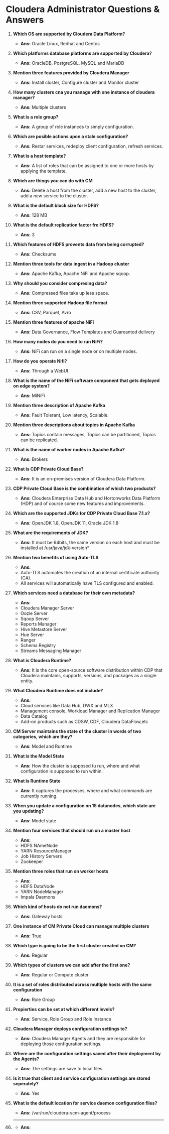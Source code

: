 # **Cloudera Administrator Questions & Answers**

1.	**Which OS are supported by Cloudera Data Platform?**
	-	**Ans:** Oracle Linux, Redhat and Centos
	
2.	**Which platforms database platforms are supported by Cloudera?**
	-	**Ans:**	OracleDB, PostgreSQL, MySQL and MariaDB

3.	**Mention three features provided by  Cloudera Manager**
	-	**Ans:**	Install cluster, Configure cluster and Monitor cluster
	
4.	**How many clusters cna you manage with one instance of cloudera manager?**
	-	**Ans:**	Multiple clusters

5.	**What is a role group?**
	-	**Ans:**	A group of role instances to simply configuration.
	
6.	**Which are posible actions upon a stale configuration?**
	-	**Ans:**	Restar services, redeploy client configuration, refresh services.

7.	**What is a host template?**
	-	**Ans:**	A list of roles that can be assigned to one or more hosts by applying the template.

8.	**Which are things you can do with CM**
	-	**Ans:**	Delete a host from the cluster, add a new host to the cluster, add a new service to the cluster.

9.	**What is the default block size for HDFS?**
	-	**Ans:**	128 MB

10.	**What is the default replication factor fro HDFS?**
	-	**Ans:**	3
	
11.	**Which features of HDFS provents data from being corrupted?**
	-	**Ans:**	Checksums

12.	**Mention three tools for data ingest in a Hadoop cluster**
	-	**Ans:**	Apache Kafka, Apache NiFi and Apache sqoop.

13.	**Why should you consider compresing data?**
	-	**Ans:**	Compressed files take up less space.

14.	**Mention three supported Hadoop file format**
	-	**Ans:**	CSV, Parquet, Avro

15.	**Mention three features of apache NiFi**
	-	**Ans:**	Data Governance, Flow Templates and Guareanted delivery

16.	**How many nodes do you need to run NiFi?**
	-	**Ans:**	NiFi can run on a single node or on multiple nodes.

17.	**How do you operate Nifi?**
	-	**Ans:**	Through a WebUI

18.	**What is the name of the NiFi software component that gets deployed on edge system?**
	-	**Ans:**	MiNiFi

19.	**Mention three description of Apache Kafka**
	-	**Ans:**	Fault Tolerant, Low latency, Scalable.

20.	**Mention three descriptions about topics in Apache Kafka**
	-	**Ans:**	Topics contain messages, Topics can be partitioned, Topics can be replicated.

21.	**What is the name of worker nodes in Apache Kafka?**
	-	**Ans:**	Brokers

22.	**What is CDP Private Cloud Base?**
	-	**Ans:** It is an on-premises version of Cloudera Data Platform.

23.	**CDP Private Cloud Base is the combination of which two products?**
	-	**Ans:**	Cloudera Enterprise Data Hub and Hortonworks Data Platform (HDP) and of course some new features and improvements.
	
24.	**Which are the supported JDKs for CDP Private Cloud Base 7.1.x?**
	-	**Ans:**	OpenJDK 1.8, OpenJDK 11, Oracle JDK 1.8

25.	**What are the requirements of JDK?**
	-	**Ans:**	It must be 64bits, the same version on each host and must be installed at /usr/java/jdk-version*
	
26.	**Mention two benefits of using Auto-TLS**
	-	**Ans:**	
	-	Auto-TLS automates the creation of an internal certificate authority (CA).
	-	All services will automatically have TLS configured and enabled.

27.	**Which services need a database for their own metadata?**
	-	**Ans:**	
	-	Cloudera Manager Server
	-	Oozie Server
	-	Sqoop Server
	-	Reports Manager
	-	Hive Metastore Server
	-	Hue Server
	-	Ranger
	-	Schema Registry
	-	Streams Messaging Manager

28.	**What is Cloudera Runtime?**
	-	**Ans:**	It is the core open-source software distribution within CDP that Cloudera maintains, supports, versions, and packages as a single entity.
	
29.	**What Cloudera Runtime does not include?**
	-	**Ans:**	
	-	Cloud services like Data Hub, DWX and MLX
	-	Management console, Workload Manager and Replication Manager
	-	Data Catalog
	-	Add-on products such as CDSW, CDF, Cloudera DataFlow,etc

30.	**CM Server maintains the state of the cluster in words of two categories, which are they?**
	-	**Ans:**	Model and Runtime

31.	**What is the Model State**
	-	**Ans:**	How the cluster is supposed tu run, where and what configuration is supposed to run within.
	
32.	**What is Runtime State**
	-	**Ans:**	It captures the processes, where and what commands are currently running.

33.	**When you update a configuration on 15 datanodes, which state are you updating?**
	-	**Ans:**	Model state

34.	**Mention four services that should run on a master host**
	-	**Ans:**
	-	HDFS NAmeNode
	-	YARN ResourceManager
	-	Job History Servers
	-	Zookeeper

35.	**Mention three roles that run on worker hosts**
	-	**Ans:**	
	-	HDFS DataNode
	-	YARN NodeManager
	-	Impala Daemons

36.	**Which kind of hosts do not run daemons?**
	-	**Ans:**	Gateway hosts
	
37.	**One instance of CM Private Cloud can manage multiple clusters**
	-	**Ans:**	True
	
38.	**Which type is going to be the first cluster created on CM?**
	-	**Ans:**	Regular
	
39.	**Which types of clusters we can add after the first one?**
	-	**Ans:**	Regular or Compute cluster
	
40.	**It is a set of roles distributed across multiple hosts with the same configuration**
	-	**Ans:** Role Group
	
36.	**Propierties can be set at which different levels?**
	-	**Ans:** Service, Role Group and Role Instance
	
36.	**Cloudera Manager deploys configuration settings to?**
	-	**Ans:** Cloudera Manager Agents and they are responsible for deploying those configuration settings.
	
36.	**Where are the configuration settings saved after their deployment by the Agents?**
	-	**Ans:**	The settings are save to local files.
	
36.	**Is it true that client and service configuration settings are stored seperately?**
	-	**Ans:** Yes
	
36.	**What is the default location for service daemon configuration files?**
	-	**Ans:** /var/run/cloudera-scm-agent/process
	
36.	** ** **
	-	**Ans:**	



		
		
		
		
		
		
		
		
			
		
		
		
		
		
		
		
		
		
		
		
		
		
		
		
		
		
		
		
		
		
		
		

